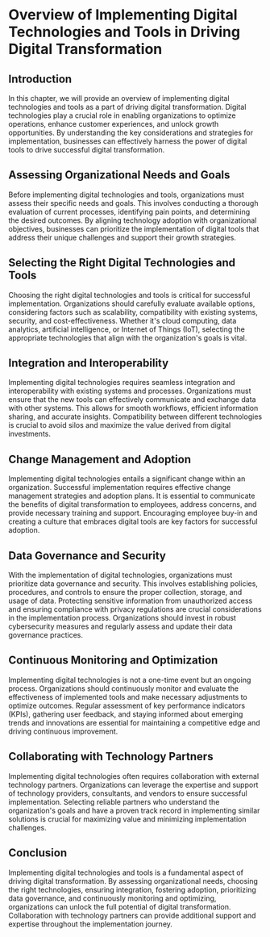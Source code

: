 # Overview of Implementing Digital Technologies and Tools in Driving Digital Transformation

## Introduction

In this chapter, we will provide an overview of implementing digital technologies and tools as a part of driving digital transformation. Digital technologies play a crucial role in enabling organizations to optimize operations, enhance customer experiences, and unlock growth opportunities. By understanding the key considerations and strategies for implementation, businesses can effectively harness the power of digital tools to drive successful digital transformation.

## Assessing Organizational Needs and Goals

Before implementing digital technologies and tools, organizations must assess their specific needs and goals. This involves conducting a thorough evaluation of current processes, identifying pain points, and determining the desired outcomes. By aligning technology adoption with organizational objectives, businesses can prioritize the implementation of digital tools that address their unique challenges and support their growth strategies.

## Selecting the Right Digital Technologies and Tools

Choosing the right digital technologies and tools is critical for successful implementation. Organizations should carefully evaluate available options, considering factors such as scalability, compatibility with existing systems, security, and cost-effectiveness. Whether it's cloud computing, data analytics, artificial intelligence, or Internet of Things (IoT), selecting the appropriate technologies that align with the organization's goals is vital.

## Integration and Interoperability

Implementing digital technologies requires seamless integration and interoperability with existing systems and processes. Organizations must ensure that the new tools can effectively communicate and exchange data with other systems. This allows for smooth workflows, efficient information sharing, and accurate insights. Compatibility between different technologies is crucial to avoid silos and maximize the value derived from digital investments.

## Change Management and Adoption

Implementing digital technologies entails a significant change within an organization. Successful implementation requires effective change management strategies and adoption plans. It is essential to communicate the benefits of digital transformation to employees, address concerns, and provide necessary training and support. Encouraging employee buy-in and creating a culture that embraces digital tools are key factors for successful adoption.

## Data Governance and Security

With the implementation of digital technologies, organizations must prioritize data governance and security. This involves establishing policies, procedures, and controls to ensure the proper collection, storage, and usage of data. Protecting sensitive information from unauthorized access and ensuring compliance with privacy regulations are crucial considerations in the implementation process. Organizations should invest in robust cybersecurity measures and regularly assess and update their data governance practices.

## Continuous Monitoring and Optimization

Implementing digital technologies is not a one-time event but an ongoing process. Organizations should continuously monitor and evaluate the effectiveness of implemented tools and make necessary adjustments to optimize outcomes. Regular assessment of key performance indicators (KPIs), gathering user feedback, and staying informed about emerging trends and innovations are essential for maintaining a competitive edge and driving continuous improvement.

## Collaborating with Technology Partners

Implementing digital technologies often requires collaboration with external technology partners. Organizations can leverage the expertise and support of technology providers, consultants, and vendors to ensure successful implementation. Selecting reliable partners who understand the organization's goals and have a proven track record in implementing similar solutions is crucial for maximizing value and minimizing implementation challenges.

## Conclusion

Implementing digital technologies and tools is a fundamental aspect of driving digital transformation. By assessing organizational needs, choosing the right technologies, ensuring integration, fostering adoption, prioritizing data governance, and continuously monitoring and optimizing, organizations can unlock the full potential of digital transformation. Collaboration with technology partners can provide additional support and expertise throughout the implementation journey.
